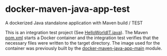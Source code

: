 # docker-maven-java-app-test
A dockerized Java standalone application with Maven build / TEST

This is an integration test project (See [HelloWorldIT.java](src/test/java/org/fuin/examples/dmjapp/HelloWorldIT.java)). The Maven [pom.xml](pom.xml) starts a Docker container and the integration test verifies that the necessary files were written to the target directory. The image used for the container was previously built by the [docker-maven-java-app-main](../main) module.